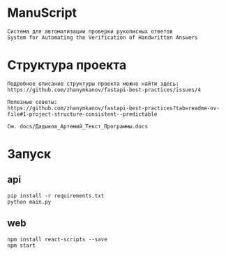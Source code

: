 # ManuScript

```
Система для автоматизации проверки рукописных ответов
System for Automating the Verification of Handwritten Answers
```

# Структура проекта
```
Подробное описание структуры проекта можно найти здесь:
https://github.com/zhanymkanov/fastapi-best-practices/issues/4

Полезные советы:
https://github.com/zhanymkanov/fastapi-best-practices?tab=readme-ov-file#1-project-structure-consistent--predictable
```

```
См. docs/Дадыков_Артемий_Текст_Программы.docs
```

# Запуск

## api
```
pip install -r requirements.txt
python main.py
```

## web
```
npm install react-scripts --save
npm start
```